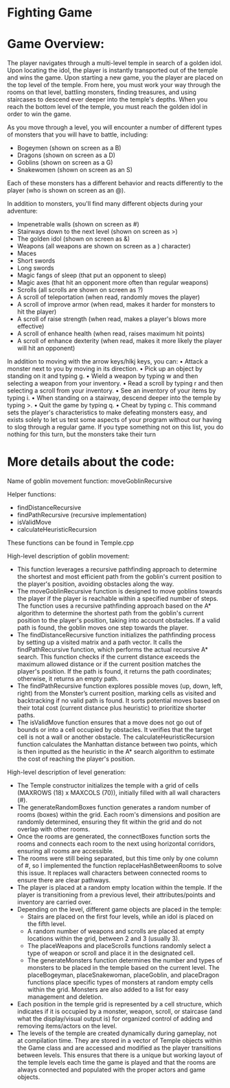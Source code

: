 # Fighting Game

# Game Overview:
The player navigates through a multi-level temple in search of a golden idol. Upon locating the idol, the player is instantly transported out of the temple and wins the game. Upon starting a new game, you the player are placed on the top level of the temple. From here, you must work your way through the rooms on that level, battling monsters, finding treasures, and using staircases to descend ever deeper into the temple's depths. When you reach the bottom level of the temple, you must reach the golden idol in order to win the game.

As you move through a level, you will encounter a number of different types of monsters that you will have to battle, including:
-	Bogeymen (shown on screen as a B)
-	Dragons (shown on screen as a D)
-	Goblins (shown on screen as a G)
-	Snakewomen (shown on screen as an S)
  
Each of these monsters has a different behavior and reacts differently to the player (who is shown on screen as an @). 

In addition to monsters, you'll find many different objects during your adventure:
-	Impenetrable walls (shown on screen as #)
-	Stairways down to the next level (shown on screen as >)
-	The golden idol (shown on screen as &)
-	Weapons (all weapons are shown on screen as a ) character)
-	Maces
-	Short swords
-	Long swords
-	Magic fangs of sleep (that put an opponent to sleep)
-	Magic axes (that hit an opponent more often than regular weapons)
-	Scrolls (all scrolls are shown on screen as ?)
 - A scroll of teleportation (when read, randomly moves the player)
 - A scroll of improve armor (when read, makes it harder for monsters to hit the player)
 - A scroll of raise strength (when read, makes a player's blows more effective)
 - A scroll of enhance health (when read, raises maximum hit points)
 - A scroll of enhance dexterity (when read, makes it more likely the player will hit an opponent)

In addition to moving with the arrow keys/hlkj keys, you can:
•	Attack a monster next to you by moving in its direction.
•	Pick up an object by standing on it and typing g.
•	Wield a weapon by typing w and then selecting a weapon from your inventory.
•	Read a scroll by typing r and then selecting a scroll from your inventory.
•	See an inventory of your items by typing i.
•	When standing on a stairway, descend deeper into the temple by typing >.
•	Quit the game by typing q.
•	Cheat by typing c. This command sets the player's characteristics to make defeating monsters easy, and exists solely to let us test some aspects of your program without our having to slog through a regular game.
If you type something not on this list, you do nothing for this turn, but the monsters take their turn

# More details about the code:

Name of goblin movement function: moveGoblinRecursive

Helper functions:
- findDistanceRecursive  
- findPathRecursive (recursive implementation)
- isValidMove
- calculateHeuristicRecursion

These functions can be found in Temple.cpp 

High-level description of goblin movement:
- This function leverages a recursive pathfinding approach to determine the shortest and most efficient path from the goblin's current position to the player's position, avoiding obstacles along the way.
- The moveGoblinRecursive function is designed to move goblins towards the player if the player is reachable within a specified number of steps. The function uses a recursive pathfinding approach based on the A* algorithm to determine the shortest path from the goblin's current position to the player's position, taking into account obstacles. If a valid path is found, the goblin moves one step towards the player.
- The findDistanceRecursive function initializes the pathfinding process by setting up a visited matrix and a path vector. It calls the findPathRecursive function, which performs the actual recursive A* search. This function checks if the current distance exceeds the maximum allowed distance or if the current position matches the player's position. If the path is found, it returns the path coordinates; otherwise, it returns an empty path.
- The findPathRecursive function explores possible moves (up, down, left, right) from the Monster’s current position, marking cells as visited and backtracking if no valid path is found. It sorts potential moves based on their total cost (current distance plus heuristic) to prioritize shorter paths.
- The isValidMove function ensures that a move does not go out of bounds or into a cell occupied by obstacles. It verifies that the target cell is not a wall or another obstacle. The calculateHeuristicRecursion function calculates the Manhattan distance between two points, which is then inputted as the heuristic in the A* search algorithm to estimate the cost of reaching the player's position.



High-level description of level generation:
- The Temple constructor initializes the temple with a grid of cells (MAXROWS (18) x MAXCOLS (70)), initially filled with all wall characters (#).
- The generateRandomBoxes function generates a random number of rooms (boxes) within the grid. Each room's dimensions and position are randomly determined, ensuring they fit within the grid and do not overlap with other rooms.
- Once the rooms are generated, the connectBoxes function sorts the rooms and connects each room to the next using horizontal corridors, ensuring all rooms are accessible.
- The rooms were still being separated, but this time only by one column of #, so I implemented the function replaceHashBetweenRooms to solve this issue. It replaces wall characters between connected rooms to ensure there are clear pathways.
- The player is placed at a random empty location within the temple. If the player is transitioning from a previous level, their attributes/points and inventory are carried over.
- Depending on the level, different game objects are placed in the temple:
  - Stairs are placed on the first four levels, while an idol is placed on the fifth level.
  - A random number of weapons and scrolls are placed at empty locations within the grid, between 2 and 3 (usually 3).
  - The placeWeapons and placeScrolls functions randomly select a type of weapon or scroll and place it in the designated cell.
  - The generateMonsters function determines the number and types of monsters to be placed in the temple based on the current level. The placeBogeyman, placeSnakewoman, placeGoblin, and placeDragon functions place specific types of monsters at random empty cells within the grid. Monsters are also added to a list for easy management and deletion.
- Each position in the temple grid is represented by a cell structure, which indicates if it is occupied by a monster, weapon, scroll, or staircase (and what the display/visual output is) for organized control of adding and removing items/actors on the level.
- The levels of the temple are created dynamically during gameplay, not at compilation time. They are stored in a vector of Temple objects within the Game class and are accessed and modified as the player transitions between levels. This ensures that there is a unique but working layout of the temple levels each time the game is played and that the rooms are always connected and populated with the proper actors and game objects.

